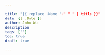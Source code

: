 ```yaml
---

title: "{{ replace .Name "-" " " | title }}"
date: {{ .Date }}
author: John Wu
description:
tags: ['']
toc: true
draft: true

---
```


